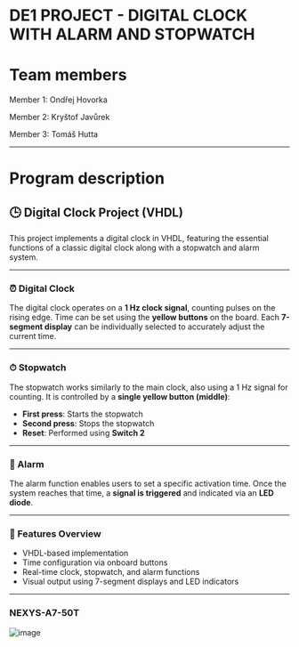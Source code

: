 # DE1 PROJECT - DIGITAL CLOCK WITH ALARM AND STOPWATCH
# Team members

Member 1: Ondřej Hovorka 

Member 2: Kryštof Javůrek

Member 3: Tomáš Hutta


________________________________________________

# Program description
## 🕒 Digital Clock Project (VHDL)

This project implements a digital clock in VHDL, featuring the essential functions of a classic digital clock along with a stopwatch and alarm system.

---

### ⏰ Digital Clock

The digital clock operates on a **1 Hz clock signal**, counting pulses on the rising edge. Time can be set using the **yellow buttons** on the board. Each **7-segment display** can be individually selected to accurately adjust the current time.

---

### ⏱ Stopwatch

The stopwatch works similarly to the main clock, also using a 1 Hz signal for counting. It is controlled by a **single yellow button (middle)**:

- **First press**: Starts the stopwatch
- **Second press**: Stops the stopwatch
- **Reset**: Performed using **Switch 2**

---

### 🚨 Alarm

The alarm function enables users to set a specific activation time. Once the system reaches that time, a **signal is triggered** and indicated via an **LED diode**.

---

### 🔧 Features Overview

- VHDL-based implementation
- Time configuration via onboard buttons
- Real-time clock, stopwatch, and alarm functions
- Visual output using 7-segment displays and LED indicators

---
### NEXYS-A7-50T
![image](https://github.com/user-attachments/assets/32ac67c4-537f-47bf-80d2-dcccd13ca3ec)


